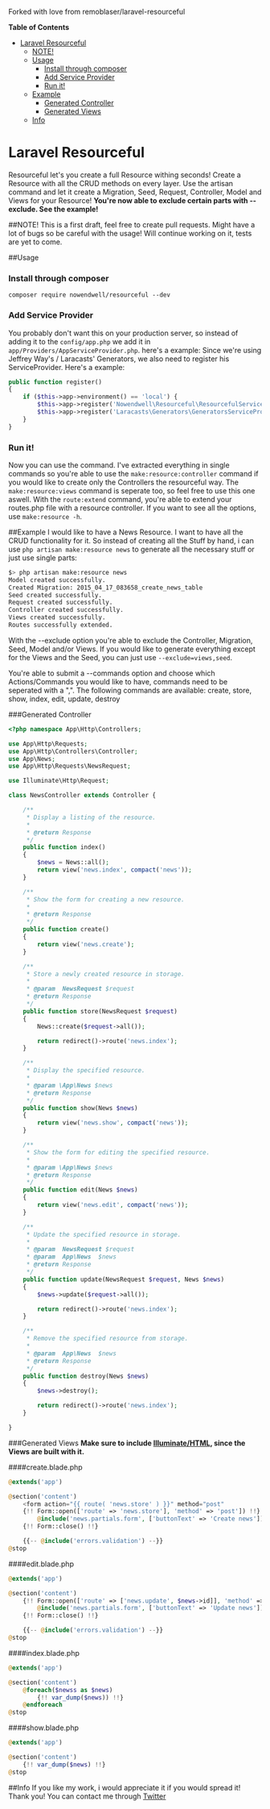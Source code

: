 Forked with love from remoblaser/laravel-resourceful

**Table of Contents**

- [Laravel Resourceful](#laravel-resourceful)
  - [NOTE!](#note)
  - [Usage](#usage)
      - [Install through composer](#install-through-composer)
      - [Add Service Provider](#add-service-provider)
      - [Run it!](#run-it)
  - [Example](#example)
    - [Generated Controller](#generated-controller)
    - [Generated Views](#generated-views)
  - [Info](#info)

# Laravel Resourceful
Resourceful let's you create a full Resource withing seconds! Create a Resource with all the CRUD methods on every layer.
Use the artisan command and let it create a Migration, Seed, Request, Controller, Model and Views for your Resource!
**You're now able to exclude certain parts with --exclude. See the example!**

##NOTE!
This is a first draft, feel free to create pull requests. Might have a lot of bugs so be careful with the usage!
Will continue working on it, tests are yet to come.


##Usage
### Install through composer
`composer require nowendwell/resourceful --dev`

### Add Service Provider
You probably don't want this on your production server, so instead of adding it to the `config/app.php` we add it in `app/Providers/AppServiceProvider.php`. here's a example:
Since we're using Jeffrey Way's / Laracasts' Generators, we also need to register his ServiceProvider. Here's a example:

```php
public function register()
{
    if ($this->app->environment() == 'local') {
        $this->app->register('Nowendwell\Resourceful\ResourcefulServiceProvider');
        $this->app->register('Laracasts\Generators\GeneratorsServiceProvider');
    }
}
```

### Run it!
Now you can use the command. I've extracted everything in single commands so you're able to use the `make:resource:controller` command if you would like to create only the Controllers the resourceful way.
The `make:resource:views` command is seperate too, so feel free to use this one aswell.
With the `route:extend` command, you're able to extend your routes.php file with a resource controller.
If you want to see all the options, use `make:resource -h`.

##Example
I would like to have a News Resource. I want to have all the CRUD functionality for it. So instead of creating all the Stuff by hand, i can use `php artisan make:resource news` to generate all the necessary stuff or just use single parts:

```bash
$> php artisan make:resource news
Model created successfully.
Created Migration: 2015_04_17_083658_create_news_table
Seed created successfully.
Request created successfully.
Controller created successfully.
Views created successfully.
Routes successfully extended.
```

With the --exclude option you're able to exclude the Controller, Migration, Seed, Model and/or Views.
If you would like to generate everything except for the Views and the Seed, you can just use `--exclude=views,seed`.

You're able to submit a --commands option and choose which Actions/Commands you would like to have, commands need to be seperated with a ",".
The following commands are available: create, store, show, index, edit, update, destroy

###Generated Controller
```php
<?php namespace App\Http\Controllers;

use App\Http\Requests;
use App\Http\Controllers\Controller;
use App\News;
use App\Http\Requests\NewsRequest;

use Illuminate\Http\Request;

class NewsController extends Controller {

	/**
	 * Display a listing of the resource.
	 *
	 * @return Response
	 */
	public function index()
	{
	    $news = News::all();
		return view('news.index', compact('news'));
	}

	/**
	 * Show the form for creating a new resource.
	 *
	 * @return Response
	 */
	public function create()
	{
		return view('news.create');
	}

	/**
	 * Store a newly created resource in storage.
	 *
	 * @param  NewsRequest $request
	 * @return Response
	 */
	public function store(NewsRequest $request)
	{
		News::create($request->all());

		return redirect()->route('news.index');
	}

	/**
	 * Display the specified resource.
	 *
     * @param \App\News $news
	 * @return Response
	 */
	public function show(News $news)
	{
		return view('news.show', compact('news'));
	}

	/**
	 * Show the form for editing the specified resource.
	 *
	 * @param \App\News $news
	 * @return Response
	 */
	public function edit(News $news)
	{
        return view('news.edit', compact('news'));
	}

	/**
	 * Update the specified resource in storage.
	 *
	 * @param  NewsRequest $request
     * @param  App\News  $news
	 * @return Response
	 */
	public function update(NewsRequest $request, News $news)
	{
        $news->update($request->all());

        return redirect()->route('news.index');
	}

	/**
	 * Remove the specified resource from storage.
	 *
	 * @param  App\News  $news
	 * @return Response
	 */
	public function destroy(News $news)
	{
		$news->destroy();

		return redirect()->route('news.index');
	}

}
````

###Generated Views
**Make sure to include [Illuminate/HTML](https://packagist.org/packages/illuminate/html), since the
Views are built with it.**

####create.blade.php
```php
@extends('app')

@section('content')
    <form action="{{ route( 'news.store' ) }}" method="post"
    {!! Form::open(['route' => 'news.store'], 'method' => 'post']) !!}
        @include('news.partials.form', ['buttonText' => 'Create news'])
    {!! Form::close() !!}

    {{-- @include('errors.validation') --}}
@stop
```


####edit.blade.php
```php
@extends('app')

@section('content')
    {!! Form::open(['route' => ['news.update', $news->id]], 'method' => 'post']) !!}
        @include('news.partials.form', ['buttonText' => 'Update news'])
    {!! Form::close() !!}

    {{-- @include('errors.validation') --}}
@stop
```

####index.blade.php
```php
@extends('app')

@section('content')
    @foreach($newss as $news)
        {!! var_dump($news)) !!}
    @endforeach
@stop
```

####show.blade.php
```php
@extends('app')

@section('content')
    {!! var_dump($news) !!}
@stop
```


##Info
If you like my work, i would appreciate it if you would spread it! Thank you!
You can contact me through [Twitter](https://twitter.com/remoblaser)
